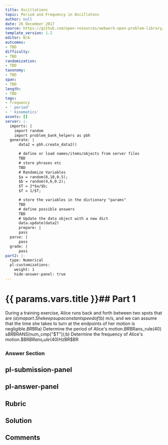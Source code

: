 ```yaml
---
title: Oscillations
topic: Period and Frequency in Oscillatons
author: null
date: 26 December 2017
source: https://github.com/open-resources/webwork-open-problem-library/tree/master/Contrib/BrockPhysics/College_Physics_Urone/16.Oscillatory_Motion_and_Waves/NU_D18_16_00_012.pg
template_version: 1.2
editor: N/A
outcomes:
- TBD
difficulty:
- TBD
randomization:
- TBD
taxonomy:
- TBD
span:
- TBD
length:
- TBD
tags:
- frequency
- ' period'
- ' kinematics'
assets: []
server: |-
  imports: |
    import random
    import problem_bank_helpers as pbh
  generate: |
      data2 = pbh.create_data2()

      # define or load names/items/objects from server files
      TBD
      # store phrases etc
      TBD
      # Randomize Variables
      $a = random(8,10,0.5);
      $b = random(4,6,0.2);
      $T = 2*$a/$b;
      $f = 1/$T;

      # store the variables in the dictionary "params"
      TBD
      # define possible answers
      TBD
      # Update the data object with a new dict
      data.update(data2)
      prepare: |
      pass
  parse: |
      pass
  grade: |
      pass
part2: |-
  type: Numerical
  pl-customizations:
    weight: 1
    hide-answer-panel: true
---
```


# {{ params.vars.title }}## Part 1 
During a training exercise, Alice runs back and forth between two spots that are ($a) m apart. She keeps up a constant speed of ($b) m/s, and we can assume that the time she takes to turn at the endpoints of her motion is negligible.$BR$BRa) Determine the period of Alice's motion.$BR$BRans_rule(40) s$BR$BRANS(num_cmp("$T"));b) Determine the frequency of Alice's motion.$BR$BRans_rule(40) Hz$BR$BR 


### Answer Section 


## pl-submission-panel 


## pl-answer-panel 


## Rubric 


## Solution 


## Comments 


